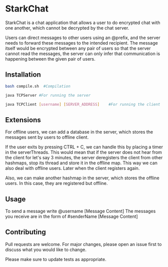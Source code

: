 # StarkChat

StarkChat is a chat application that allows a user to do encrypted chat with one another, which cannot be decrypted by the chat server.

Users can direct messages to other users using an @prefix, and the server needs to forward these messages to the intended recipient. The message itself would be encrypted between any pair of users so that the server cannot read the messages, the server can only infer that communication is happening between the given pair of users.



## Installation


```bash
bash compile.sh  #Compilation
```

```bash
java TCPServer #For running the server
```

```bash
java TCPClient [username] [SERVER_ADDRESS]    #For running the client
```

## Extensions
For offline users, we can add a database in the server, which stores the messages sent by users to offline client.

If the user exits by pressing CTRL + C, we can handle this by placing a timer in the serverThreads. This would mean that if the server does not hear from the client for let's say 3 minutes, the server deregisters the client from other hashmaps, stop its thread and store it in the offline map. This way we can also deal with offline users. Later when the client registers again.

Also, we can make another hashmap in the server, which stores the offline users. In this case, they are registered but offline.


## Usage

To send a message write @username [Message Content]
The messages you receive are in the form of #senderName [Message Content]

## Contributing
Pull requests are welcome. For major changes, please open an issue first to discuss what you would like to change.

Please make sure to update tests as appropriate.
